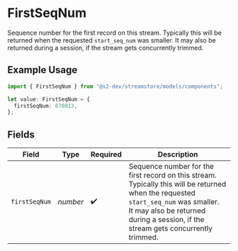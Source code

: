 # FirstSeqNum

Sequence number for the first record on this stream.
Typically this will be returned when the requested `start_seq_num` was smaller.
It may also be returned during a session, if the stream gets concurrently trimmed.

## Example Usage

```typescript
import { FirstSeqNum } from "@s2-dev/streamstore/models/components";

let value: FirstSeqNum = {
  firstSeqNum: 870013,
};
```

## Fields

| Field                                                                                                                                                                                                                   | Type                                                                                                                                                                                                                    | Required                                                                                                                                                                                                                | Description                                                                                                                                                                                                             |
| ----------------------------------------------------------------------------------------------------------------------------------------------------------------------------------------------------------------------- | ----------------------------------------------------------------------------------------------------------------------------------------------------------------------------------------------------------------------- | ----------------------------------------------------------------------------------------------------------------------------------------------------------------------------------------------------------------------- | ----------------------------------------------------------------------------------------------------------------------------------------------------------------------------------------------------------------------- |
| `firstSeqNum`                                                                                                                                                                                                           | *number*                                                                                                                                                                                                                | :heavy_check_mark:                                                                                                                                                                                                      | Sequence number for the first record on this stream.<br/>Typically this will be returned when the requested `start_seq_num` was smaller.<br/>It may also be returned during a session, if the stream gets concurrently trimmed. |